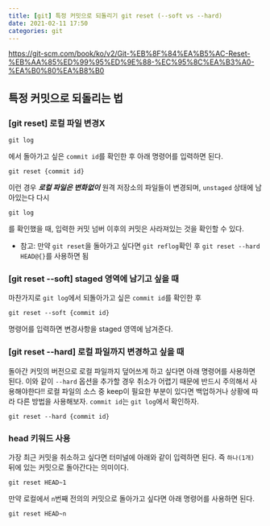```yaml
---
title: [git] 특정 커밋으로 되돌리기 git reset (--soft vs --hard)
date: 2021-02-11 17:50
categories: git
---
```

https://git-scm.com/book/ko/v2/Git-%EB%8F%84%EA%B5%AC-Reset-%EB%AA%85%ED%99%95%ED%9E%88-%EC%95%8C%EA%B3%A0-%EA%B0%80%EA%B8%B0


## 특정 커밋으로 되돌리는 법 

### [git reset] 로컬 파일 변경X

```
git log
```

에서 돌아가고 싶은 `commit id`를 확인한 후 아래 명령어를 입력하면 된다.

```
git reset {commit id}
```

이런 경우 ***로컬 파일은 변화없이*** 원격 저장소의 파일들이 변경되며, `unstaged` 상태에 남아있는다 다시

```
git log 
```

를 확인했을 때, 입력한 커밋 넘버 이후의 커밋은 사라져있는 것을 확인할 수 있다. 

* 참고: 만약 `git reset`을 돌아가고 싶다면 `git reflog`확인 후 `git reset --hard HEAD@{}`를 사용하면 됨

### [git reset --soft] staged 영역에 남기고 싶을 때
마찬가지로 `git log`에서 되돌아가고 싶은 `commit id`를 확인한 후

```
git reset --soft {commit id}
```

명령어를 입력하면 변경사항을 staged 영역에 남겨준다.


### [git reset --hard] 로컬 파일까지 변경하고 싶을 때

돌아간 커밋의 버전으로 로컬 파일까지 덮어쓰게 하고 싶다면 아래 명령어를 사용하면 된다. 이와 같이 `--hard` 옵션을 추가할 경우 취소가 어렵기 때문에 반드시 주의해서 사용해야한다!! 로컬 파일의 소스 중 keep이 필요한 부분이 있다면 백업하거나 상황에 따라 다른 방법을 사용해보자. `commit id`는 `git log`에서 확인하자.

```
git reset --hard {commit id}
```

### head 키워드 사용

가장 최근 커밋을 취소하고 싶다면 터미널에 아래와 같이 입력하면 된다. 즉 `하나(1개)` 뒤에 있는 커밋으로 돌아간다는 의미이다.

```
git reset HEAD~1
```

만약 로컬에서 `n`번째 전의의 커밋으로 돌아가고 싶다면 아래 명령어를 사용하면 된다.

```
git reset HEAD~n
```